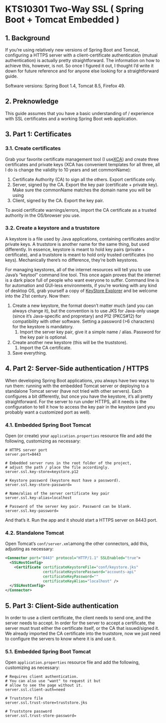# KTS10301 Two-Way SSL \( Spring Boot + Tomcat Embedded \)

## 1. Background

If you’re using relatively new versions of Spring Boot and Tomcat, configuring a HTTPS server with a client-certificate authentication \(mutual authentication\) is actually pretty straightforward. The information on how to achieve this, however, is not. So once I figured it out, I thought I’d write it down for future reference and for anyone else looking for a straightforward guide.

Software versions: Spring Boot 1.4, Tomcat 8.5, Firefox 49.

## 2. Preknowledge

This guide assumes that you have a basic understanding of / experience with SSL certificates and a working Spring Boot web application.

## 3. Part 1: Certificates

### 3.1. Create certificates

Grab your favorite certificate management tool \(I use[XCA](https://sourceforge.net/projects/xca/)\) and create three certificates and private keys \(XCA has convenient templates for all three, all I do is change the validity to 10 years and set commonName\):

1. Certificate Authority \(CA\) to sign all the others. Export certificate only.
2. Server, signed by the CA. Export the key pair \(certificate + private key\). Make sure the commonName matches the domain name you will be using
3. Client, signed by the CA. Export the key pair.

To avoid certificate warnings/errors, import the CA certificate as a trusted authority in the OS/browser you use.

### 3.2. Create a keystore and a truststore

A keystore is a file used by Java applications, containing certificates and/or private keys. A truststore is another name for the same thing, but used differently. In essence, keystore is meant to hold key pairs \(private + certificate\), and a truststore is meant to hold only trusted certificates \(no keys\). Mechanically there’s no difference, they’re both keystores.

For managing keystores, all of the internet resources will tell you to use Java’s “keytool” command line tool. This once again proves that the internet is a dark place full of people who want everyone to suffer. Command line is for automation and GUI-less environments, if you’re working with any kind of desktop OS, grab yourself a copy of [KeyStore Explorer](http://www.keystore-explorer.org/) and be welcome into the 21st century. Now then:

1. Create a new keystore, the format doesn’t matter much \(and you can always change it\), but the convention is to use JKS for Java-only usage \(since it’s Java-specific and propretary\) and P12 \(PKCS\#12\) for compatibility with other software. Setting a password \(&gt;6 characters\) for the keystore is mandatory.
   1. Import the server key pair, give it a simple name / alias. Password for the key pair is optional.
2. Create another new keystore \(this will be the truststore\).
   1. Import the CA certificate.
3. Save everything.

## 4. Part 2: Server-Side authentication / HTTPS

When developing Spring Boot applications, you always have two ways to run them: running with the embedded Tomcat server or deploying to a standalone Tomcat server \(have not tried with other servers\). Each configures a bit differently, but once you have the keystore, it’s all pretty straightforward. For the server to run under HTTPS, all it needs is the configuration to tell it how to access the key pair in the keystore \(and you probably want a customized port as well\).

### 4.1. Embedded Spring Boot Tomcat

Open \(or create\) your `application.properties` resource file and add the following, customizing as necessary:

```
# HTTPS server port
server.port=8443

# Embedded server runs in the root folder of the project,
# adjust the path / place the file accordingly.
server.ssl.key-store=keystore.p12

# Keystore password (keystore must have a password).
server.ssl.key-store-password=

# Name/alias of the server certificate key pair
server.ssl.key-alias=localhost

# Password of the server key pair. Password can be blank.
server.ssl.key-password=
```

And that’s it. Run the app and it should start a HTTPS server on 8443 port.

### 4.2. Standalone Tomcat

Open Tomcat’s `conf/server.xml`among the other connectors, add this, adjusting as necessary:

```xml
<Connector port="8443" protocol="HTTP/1.1" SSLEnabled="true">
  <SSLHostConfig>
    <Certificate certificateKeystoreFile="conf/keystore.jks"
                 certificateKeystorePassword="accounts-api"
                 certificateKeyPassword=""
                 certificateKeyAlias="localhost" />
  </SSLHostConfig>
</Connector>
```

## 5. Part 3: Client-Side authentication

In order to use a client certificate, the client needs to send one, and the server needs to accept. In order for the server to accept a certificate, the server must trust either the certificate itself, or the CA that issued/signed it. We already imported the CA certificate into the truststore, now we just need to configure the servers to know where it is and use it.

### 5.1. Embedded Spring Boot Tomcat

Open `application.properties` resource file and add the following, customizing as necessary:

```
# Requires client authentication.
# You can also use "want" to request it but
# allow to see the page without it.
server.ssl.client-auth=need

# Truststore file
server.ssl.trust-store=truststore.jks

# Truststore password
server.ssl.trust-store-password=
```



